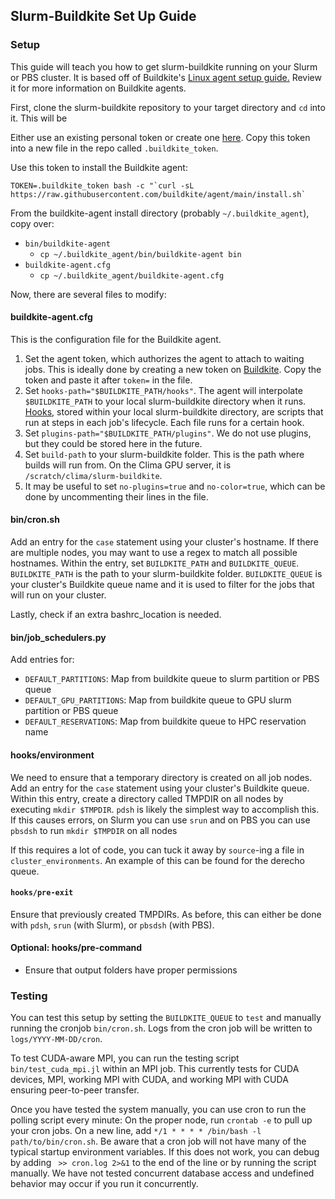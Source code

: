 ## Slurm-Buildkite Set Up Guide

### Setup

This guide will teach you how to get slurm-buildkite running on your Slurm or PBS cluster. It is based off of Buildkite's [Linux agent setup guide.](https://buildkite.com/docs/agent/v3/linux) Review it for more information on Buildkite agents.

First, clone the slurm-buildkite repository to your target directory and `cd` into it. This will be 

Either use an existing personal token or create one [here](https://buildkite.com/user/api-access-tokens/new). Copy this token into a new file in the repo called `.buildkite_token`.

Use this token to install the Buildkite agent:
```
TOKEN=.buildkite_token bash -c "`curl -sL https://raw.githubusercontent.com/buildkite/agent/main/install.sh`
```

From the buildkite-agent install directory (probably `~/.buildkite_agent`), copy over:
- `bin/buildkite-agent`
	- `cp ~/.buildkite_agent/bin/buildkite-agent bin`
- `buildkite-agent.cfg`
	- `cp ~/.buildkite_agent/buildkite-agent.cfg`

Now, there are several files to modify:

#### buildkite-agent.cfg
This is the configuration file for the Buildkite agent.
1. Set the agent token, which authorizes the agent to attach to waiting jobs. This is ideally done by creating a new token on [Buildkite](https://buildkite.com/docs/agent/v3/tokens#create-a-token). Copy the token and paste it after `token=` in the file.
2. Set `hooks-path="$BUILDKITE_PATH/hooks"`. The agent will interpolate `$BUILDKITE_PATH` to your local slurm-buildkite directory when it runs. [Hooks](https://buildkite.com/docs/agent/v3/hooks), stored within your local slurm-buildkite directory, are scripts that run at steps in each job's lifecycle. Each file runs for a certain hook.
3. Set `plugins-path="$BUILDKITE_PATH/plugins"`. We do not use plugins, but they could be stored here in the future.
4. Set `build-path` to your slurm-buildkite folder. This is the path where builds will run from. On the Clima GPU server, it is `/scratch/clima/slurm-buildkite`.
5. It may be useful to set `no-plugins=true` and `no-color=true`, which can be done by uncommenting their lines in the file.


#### bin/cron.sh

Add an entry for the `case` statement using your cluster's hostname. If there are multiple nodes, you may want to use a regex to match all possible hostnames.
Within the entry, set `BUILDKITE_PATH` and `BUILDKITE_QUEUE`. `BUILDKITE_PATH` is the path to your slurm-buildkite folder. `BUILDKITE_QUEUE` is your cluster's Buildkite queue name and it is used to filter for the jobs that will run on your cluster.

Lastly, check if an extra bashrc_location is needed.

#### bin/job_schedulers.py

Add entries for:
- `DEFAULT_PARTITIONS`: Map from buildkite queue to slurm partition or PBS queue
- `DEFAULT_GPU_PARTITIONS`: Map from buildkite queue to GPU slurm partition or PBS queue
- `DEFAULT_RESERVATIONS`: Map from buildkite queue to HPC reservation name

#### hooks/environment

We need to ensure that a temporary directory is created on all job nodes.
Add an entry for the `case` statement using your cluster's Buildkite queue. 
Within this entry, create a directory called TMPDIR on all nodes by executing `mkdir $TMPDIR`.
`pdsh` is likely the simplest way to accomplish this.
If this causes errors, on Slurm you can use `srun` and on PBS you can use `pbsdsh` to run `mkdir $TMPDIR` on all nodes

If this requires a lot of code, you can tuck it away by `source`-ing a file in `cluster_environments`. An example of this can be found for the derecho queue.

#### `hooks/pre-exit`
Ensure that previously created TMPDIRs. As before, this can either be done with  `pdsh`, `srun` (with Slurm), or `pbsdsh` (with PBS).

#### Optional: hooks/pre-command
- Ensure that output folders have proper permissions

### Testing

You can test this setup by setting the `BUILDKITE_QUEUE` to `test` and manually running the cronjob `bin/cron.sh`. Logs from the cron job will be written to `logs/YYYY-MM-DD/cron`. 

To test CUDA-aware MPI, you can run the testing script `bin/test_cuda_mpi.jl` within an MPI job. This currently tests for CUDA devices, MPI, working MPI with CUDA, and working MPI with CUDA ensuring peer-to-peer transfer.


Once you have tested the system manually, you can use cron to run the polling script every minute:
On the proper node, run `crontab -e` to pull up your cron jobs.
On a new line, add `*/1 * * * * /bin/bash -l path/to/bin/cron.sh`. 
Be aware that a cron job will not have many of the typical startup environment variables.
If this does not work, you can debug by adding ` >> cron.log 2>&1` to the end of the line or by running the script manually. 
We have not tested concurrent database access and undefined behavior may occur if you run it concurrently.